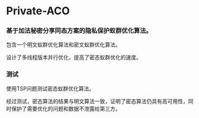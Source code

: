 # Private-ACO
### 基于加法秘密分享同态方案的隐私保护蚁群优化算法。
包含一个明文蚁群优化算法和密文蚁群优化算法。

设计了多线程版本并行优化，提高了密态蚁群优化的速度。

### 测试
使用TSP问题测试密态蚁群优化算法。

经过测试，密态算法的结果与明文算法一致，证明了密态算法仍具有高可用性，同时保护了需要优化的问题和数据不泄露给第三方。

